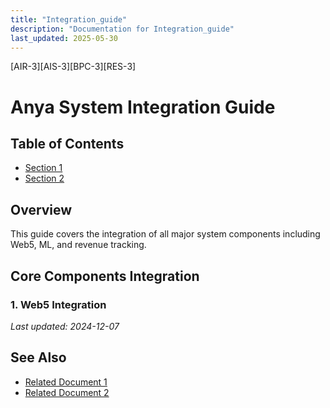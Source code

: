 ```yaml
---
title: "Integration_guide"
description: "Documentation for Integration_guide"
last_updated: 2025-05-30
---
```

[AIR-3][AIS-3][BPC-3][RES-3]


<!-- markdownlint-disable MD013 line-length -->

# Anya System Integration Guide

## Table of Contents

- [Section 1](#section-1)
- [Section 2](#section-2)


## Overview
This guide covers the integration of all major system components including Web5, ML, and revenue tracking.

## Core Components Integration

### 1. Web5 Integration


*Last updated: 2024-12-07*

## See Also

- [Related Document 1](./related1.md)
- [Related Document 2](./related2.md)
